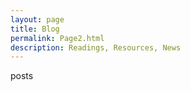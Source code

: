 ```yaml
---
layout: page
title: Blog
permalink: Page2.html
description: Readings, Resources, News
---
```

posts 
